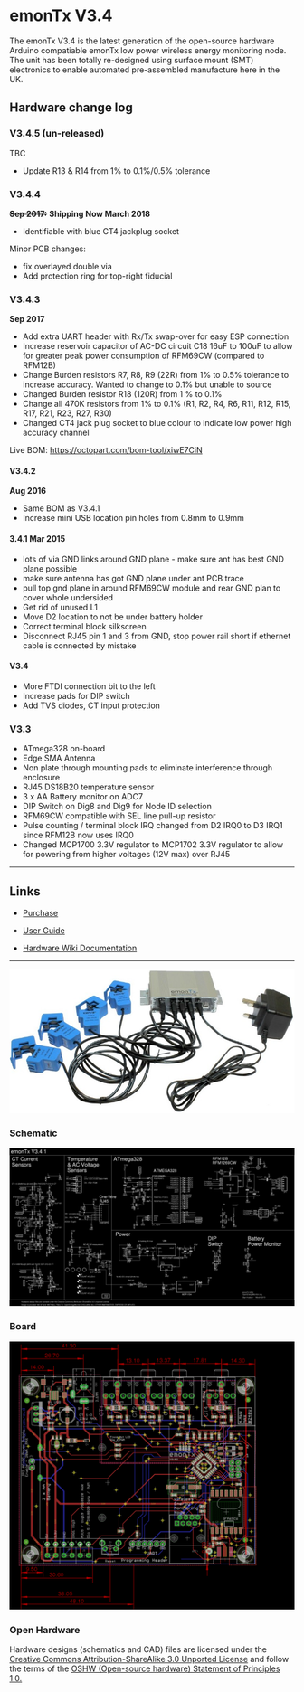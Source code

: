 # emonTx V3.4

The emonTx V3.4 is the latest generation of the open-source hardware Arduino compatiable emonTx low power wireless energy monitoring node. The unit has been totally re-designed using surface mount (SMT) electronics to enable automated pre-assembled manufacture here in the UK.

## Hardware change log

### V3.4.5 (un-released)

TBC

- Update R13 & R14 from 1% to 0.1%/0.5% tolerance

### V3.4.4

~~**Sep 2017:**~~ **Shipping Now March 2018**

- Identifiable with blue CT4 jackplug socket

Minor PCB changes:

- fix overlayed double via
- Add protection ring for top-right fiducial

### V3.4.3

**Sep 2017**

- Add extra UART header with Rx/Tx swap-over for easy ESP connection
- Increase  reservoir capacitor of AC-DC circuit C18 16uF to 100uF to allow for greater peak power consumption of RFM69CW (compared to RFM12B)
- Change Burden resistors R7, R8, R9 (22R) from 1% to 0.5% tolerance  to increase accuracy. Wanted to change to 0.1% but unable to source
- Changed Burden resistor R18 (120R) from 1 % to 0.1%
- Change all 470K resistors from 1% to 0.1% (R1, R2, R4, R6, R11, R12, R15, R17, R21, R23, R27, R30)
- Changed CT4 jack plug socket to blue colour to indicate low power high accuracy channel

Live BOM: https://octopart.com/bom-tool/xiwE7CiN

#### V3.4.2

**Aug 2016**

- Same BOM as V3.4.1
- Increase mini USB location pin holes from 0.8mm to 0.9mm

#### 3.4.1 Mar 2015

- lots of via GND links around GND plane - make sure ant has best GND plane possible
- make sure antenna has got GND plane under ant PCB trace
- pull top gnd plane in around RFM69CW module and rear GND plan to cover whole undersided
- Get rid of unused L1
- Move D2 location to not be under battery holder
- Correct terminal block silkscreen
- Disconnect RJ45 pin 1 and 3 from GND, stop power rail short if ethernet cable is connected by mistake

#### V3.4

- More FTDI connection bit to the left
- Increase pads for DIP switch
- Add TVS diodes, CT input protection

### V3.3

- ATmega328 on-board
- Edge SMA Antenna
- Non plate through mounting pads to eliminate interference through enclosure
- RJ45 DS18B20 temperature sensor
- 3 x AA Battery monitor on ADC7
- DIP Switch on Dig8 and Dig9 for Node ID selection
- RFM69CW compatible with SEL line pull-up resistor
- Pulse counting / terminal block IRQ changed from D2 IRQ0 to D3 IRQ1 since RFM12B now uses IRQ0
- Changed MCP1700 3.3V regulator to MCP1702 3.3V regulator to allow for powering from higher voltages (12V max) over RJ45

***

## Links

- [Purchase]([http://shop.openenergymonitor.com/emontx-v3/])

- [User Guide](https://guide.openenergymonitor.org/setup/emontx)

- [Hardware Wiki Documentation](http://wiki.openenergymonitor.org/index.php?title=EmonTx_V3.4)

***

![photo.jpg](photo.jpg)


### Schematic

![schematic.png](schematic.png)



### Board

![board.png](board.png)



### Open Hardware

Hardware designs (schematics and CAD) files are licensed under the [Creative Commons Attribution-ShareAlike 3.0 Unported License](http://creativecommons.org/licenses/by-sa/3.0/) and follow the terms of the [OSHW (Open-source hardware) Statement of Principles 1.0.](http://freedomdefined.org/OSHW)
